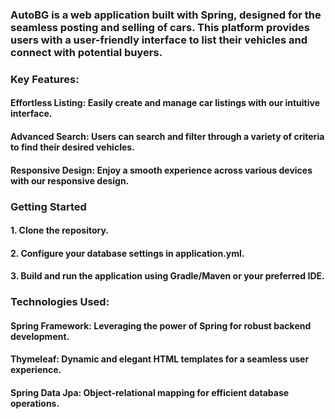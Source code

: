 ### AutoBG is a web application built with Spring, designed for the seamless posting and selling of cars. This platform provides users with a user-friendly interface to list their vehicles and connect with potential buyers.

### Key Features:

#### Effortless Listing: Easily create and manage car listings with our intuitive interface.

#### Advanced Search: Users can search and filter through a variety of criteria to find their desired vehicles.

#### Responsive Design: Enjoy a smooth experience across various devices with our responsive design.

### Getting Started

#### 1. Clone the repository.

#### 2. Configure your database settings in application.yml.

#### 3. Build and run the application using Gradle/Maven or your preferred IDE.

### Technologies Used:

#### Spring Framework: Leveraging the power of Spring for robust backend development.

#### Thymeleaf: Dynamic and elegant HTML templates for a seamless user experience.

#### Spring Data Jpa: Object-relational mapping for efficient database operations.
